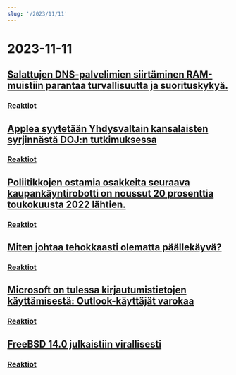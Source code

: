 ```yaml
---
slug: '/2023/11/11'
---
```


# 2023-11-11

## [Salattujen DNS-palvelimien siirtäminen RAM-muistiin parantaa turvallisuutta ja suorituskykyä.](https://mullvad.net/en/blog/moving-our-encrypted-dns-servers-to-run-in-ram)

### [Reaktiot](https://news.ycombinator.com/item?id=38217355)

## [Applea syytetään Yhdysvaltain kansalaisten syrjinnästä DOJ:n tutkimuksessa](https://arstechnica.com/tech-policy/2023/11/apple-discriminated-against-us-citizens-in-hiring-doj-says/)

### [Reaktiot](https://news.ycombinator.com/item?id=38224950)

## [Poliitikkojen ostamia osakkeita seuraava kaupankäyntirobotti on noussut 20 prosenttia toukokuusta 2022 lähtien.](https://www.threads.net/@quiverquantitative/post/CzcB-Gsgqow)

### [Reaktiot](https://news.ycombinator.com/item?id=38226404)

## [Miten johtaa tehokkaasti olematta päällekäyvä?](https://www.jeffwofford.com/?p=2089)

### [Reaktiot](https://news.ycombinator.com/item?id=38224245)

## [Microsoft on tulessa kirjautumistietojen käyttämisestä: Outlook-käyttäjät varokaa](https://www.heise.de/news/Microsoft-lays-hands-on-login-data-Beware-of-the-new-Outlook-9358925.html)

### [Reaktiot](https://news.ycombinator.com/item?id=38219568)

## [FreeBSD 14.0 julkaistiin virallisesti](https://lists.freebsd.org/archives/dev-commits-src-all/2023-November/033349.html)

### [Reaktiot](https://news.ycombinator.com/item?id=38219578)

<head>
  <meta property="og:title" content="Salattujen DNS-palvelimien siirtäminen RAM-muistiin parantaa turvallisuutta ja suorituskykyä." />
  <meta property="og:type" content="website" />
  <meta property="og:image" content="https://og.cho.sh/api/og/?title=Salattujen%20DNS-palvelimien%20siirt%C3%A4minen%20RAM-muistiin%20parantaa%20turvallisuutta%20ja%20suorituskyky%C3%A4.&subheading=lauantaina%2011.%20marraskuuta%202023%3A%20Hacker%20News%20yhteenveto" />
</head>
